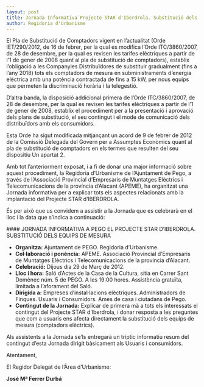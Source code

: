 ```yaml
---
layout: post
title: Jornada Informativa Projecte STAR d'Iberdrola. Substitució dels equips de mesura elèctrica.
author: Regidoria d'Urbanisme
---
```


El Pla de Substitució de Comptadors vigent en l’actualitat (Orde IET/290/2012, de 16 de febrer, per la qual es modifica l’Orde ITC/3860/2007, de 28 de desembre, per la qual es revisen les tarifes elèctriques a partir de l’1 de gener de 2008 quant al pla de substitució de comptadors), establix l’obligació a les Companyies Distribuïdores de substituir gradualment (fins a l’any 2018) tots els comptadors de mesura en subministraments d’energia elèctrica amb una potència contractada de fins a 15 kW, per nous equips que permeten la discriminació horària i la telegestió.

D’altra banda, la disposició addicional primera de l’Orde ITC/3860/2007, de 28 de desembre, per la qual es
revisen les tarifes elèctriques a partir de l’1 de gener de 2008, establix el procediment per a la presentació i aprovació dels plans de substitució, el seu contingut i el mode de comunicació dels distribuïdors amb els consumidors.

Esta Orde ha sigut modificada mitjançant un acord de 9 de febrer de 2012 de la Comissió Delegada del
Govern per a Assumptes Econòmics quant al pla de substitució de comptadors en els termes que resulten
del seu dispositiu Un apartat 2.

Amb tot l’anteriorment exposat, i a fi de donar una major informació sobre aquest procediment, la Regidoria
d’Urbanisme de l’Ajuntament de Pego, a través de l’Associació Provincial d’Empresaris de Muntatges
Elèctrics i Telecomunicacions de la província d’Alacant (APEME), ha organitzat una Jornada informativa per
a explicar tots els aspectes relacionats amb la implantació del Projecte STAR d’IBERDROLA.

És per això que us convidem a assistir a la Jornada que es celebrarà en el lloc i la data que
s’indica a continuació:

<div class="center" markdown="1">
#### JORNADA INFORMATIVA A PEGO EL PROJECTE STAR D’IBERDROLA. SUBSTITUCIÓ DELS EQUIPS DE MESURA
</div>

* **Organitza:**  Ajuntament de PEGO. Regidoria d’Urbanisme.
* **Col·laboració i ponència:** APEME. Associació Provincial d’Empresaris de Muntatges Elèctrics
i Telecomunicacions de la província d’Alacant.
* **Celebració:** <time datetime="2012-03-29T19:00">Dijous dia 29 de Març de 2012</time>.
* **Lloc i hora:** Saló d’Actes de la Casa de la Cultura, sítia en Carrer Sant Domènec núm. 5
de PEGO. A les <time datetime="2012-03-29T19:00">19:00</time> hores. Assistència gratuïta, limitada a l’aforament del Saló.
* **Dirigida a:** Empreses d’instal·lacions elèctriques. Administradors de Finques. Usuaris i
Consumidors. Ames de casa i ciutadans de Pego.
* **Contingut de la Jornada:** Explicar de primera mà a tots els interessats el contingut del
Projecte STAR d’Iberdrola, i donar resposta a les preguntes que com a usuaris ens afecta
directament la substitució dels equips de mesura (comptadors elèctrics).

Als assistents a la Jornada se’ls entregarà un tríptic informatiu resum del contingut d’esta Jornada dirigit bàsicament als Usuaris i consumidors.

Atentament,

<div class="center" markdown="1">
El Regidor Delegat de l’Àrea d’Urbanisme:

**José M&#170; Ferrer Durbá**
</div>